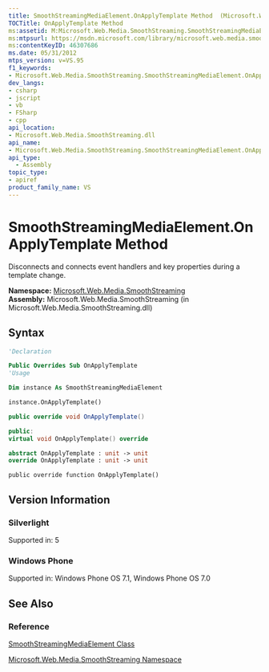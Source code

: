 ```yaml
---
title: SmoothStreamingMediaElement.OnApplyTemplate Method  (Microsoft.Web.Media.SmoothStreaming)
TOCTitle: OnApplyTemplate Method
ms:assetid: M:Microsoft.Web.Media.SmoothStreaming.SmoothStreamingMediaElement.OnApplyTemplate
ms:mtpsurl: https://msdn.microsoft.com/library/microsoft.web.media.smoothstreaming.smoothstreamingmediaelement.onapplytemplate(v=VS.95)
ms:contentKeyID: 46307686
ms.date: 05/31/2012
mtps_version: v=VS.95
f1_keywords:
- Microsoft.Web.Media.SmoothStreaming.SmoothStreamingMediaElement.OnApplyTemplate
dev_langs:
- csharp
- jscript
- vb
- FSharp
- cpp
api_location:
- Microsoft.Web.Media.SmoothStreaming.dll
api_name:
- Microsoft.Web.Media.SmoothStreaming.SmoothStreamingMediaElement.OnApplyTemplate
api_type:
  - Assembly
topic_type:
- apiref
product_family_name: VS
---
```


# SmoothStreamingMediaElement.OnApplyTemplate Method

Disconnects and connects event handlers and key properties during a template change.

**Namespace:**  [Microsoft.Web.Media.SmoothStreaming](microsoft-web-media-smoothstreaming-namespace_1.md)  
**Assembly:**  Microsoft.Web.Media.SmoothStreaming (in Microsoft.Web.Media.SmoothStreaming.dll)

## Syntax

```vb
'Declaration

Public Overrides Sub OnApplyTemplate
'Usage

Dim instance As SmoothStreamingMediaElement

instance.OnApplyTemplate()
```

```csharp
public override void OnApplyTemplate()
```

```cpp
public:
virtual void OnApplyTemplate() override
```

``` fsharp
abstract OnApplyTemplate : unit -> unit 
override OnApplyTemplate : unit -> unit 
```

```jscript
public override function OnApplyTemplate()
```

## Version Information

### Silverlight

Supported in: 5  

### Windows Phone

Supported in: Windows Phone OS 7.1, Windows Phone OS 7.0  

## See Also

### Reference

[SmoothStreamingMediaElement Class](smoothstreamingmediaelement-class-microsoft-web-media-smoothstreaming_1.md)

[Microsoft.Web.Media.SmoothStreaming Namespace](microsoft-web-media-smoothstreaming-namespace_1.md)
